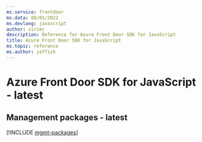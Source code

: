 ```yaml
---
ms.service: frontdoor
ms.data: 08/01/2022
ms.devlang: javascript
author: xirzec
description: Reference for Azure Front Door SDK for JavaScript
title: Azure Front Door SDK for JavaScript
ms.topic: reference
ms.author: jeffish
---
```

# Azure Front Door SDK for JavaScript - latest

## Management packages - latest
[!INCLUDE [mgmt-packages](front-door-mgmt-index.md)]
